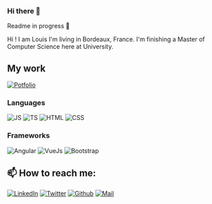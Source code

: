 ### Hi there 👋

Readme in progress 🛫

Hi ! I am Louis I'm living in Bordeaux, France. I'm finishing a Master of Computer Science here at University.

## My work
<a href="https://ljolliet.github.io" target="_blank"><img alt="Potfolio" src="https://img.shields.io/badge/portfolio-%234C566A.svg?&style=for-the-badge&logo=skyliner&logoColor=white&color=e25c5c" /></a>

### Languages
<span>
    <img alt="JS" src="https://img.shields.io/badge/javascript-%230077B5.svg?&style=for-the-badge&logo=javascript&logoColor=white&color=f7df1e" />
    <img alt="TS" src="https://img.shields.io/badge/typescript-%230077B5.svg?&style=for-the-badge&logo=typescript&logoColor=white&color=0079cb" />
    <img alt="HTML" src="https://img.shields.io/badge/html-%230077B5.svg?&style=for-the-badge&logo=html5&logoColor=white&color=f06126" />
    <img alt="CSS" src="https://img.shields.io/badge/css-%230077B5.svg?&style=for-the-badge&logo=css3&logoColor=white&color=1a92d4" />
</span>

### Frameworks
<span>
  <img alt="Angular" src="https://img.shields.io/badge/angular-%230077B5.svg?&style=for-the-badge&logo=angular&logoColor=white&color=b52e31" />
  <img alt="VueJs" src="https://img.shields.io/badge/vue.js-%230077B5.svg?&style=for-the-badge&logo=vue.js&logoColor=white&color=42b883" />
  <img alt="Bootstrap" src="https://img.shields.io/badge/bootstrap-%230077B5.svg?&style=for-the-badge&logo=bootstrap&logoColor=white&color=7952b3" />
</span>

## 📫 How to reach me:
<a href="https://www.linkedin.com/in/louis-jolliet" target="_blank"><img alt="LinkedIn" src="https://img.shields.io/badge/linkedin-%230077B5.svg?&style=for-the-badge&logo=linkedin&logoColor=white" /></a>
<a href="https://twitter.com/ljolliet" target="_blank"><img alt="Twitter" src="https://img.shields.io/badge/twitter-%231DA1F2.svg?&style=for-the-badge&logo=twitter&logoColor=white" /></a>
<a href="https://github.com/ljolliet" target="_blank"><img alt="Github" src="https://img.shields.io/badge/GitHub-%2312100E.svg?&style=for-the-badge&logo=Github&logoColor=white" /></a>
<a href="mailto:louisjolliet.pro@gmail.com" target="_blank"><img alt="Mail" src="https://img.shields.io/badge/gmail-%234C566A.svg?&style=for-the-badge&logo=gmail&logoColor=white&color=ea4335" /></a>
